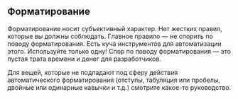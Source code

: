 ## Форматирование

Форматирование носит субъективный характер. Нет жестких правил, которые вы должны соблюдать. Главное правило — не спорить по поводу форматирования. Есть куча инструментов для автоматизации этого. Используйте только одну! 
Спор по поводу форматирования — это пустая трата времени и денег для разработчиков. 

Для вещей, которые не подпадают под сферу действия автоматического форматирования \(отступы, табуляция или пробелы, двойные или одинарные кавычки и т.д.\) смотрите какое-то руководство.